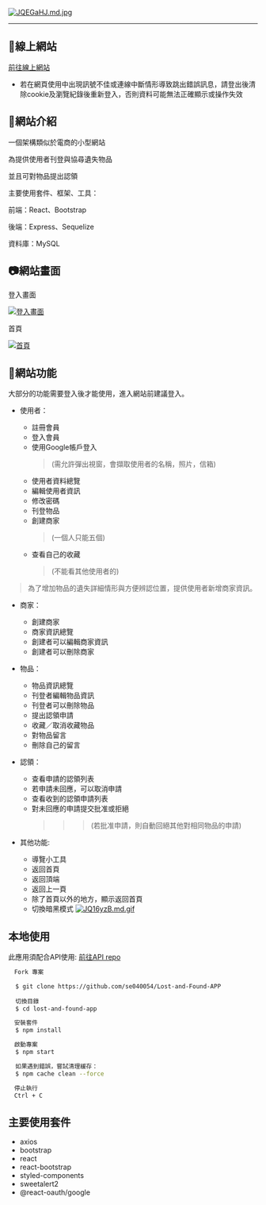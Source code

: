 
[![JQEGaHJ.md.jpg](https://iili.io/JQEGaHJ.md.jpg)](https://freeimage.host/i/JQEGaHJ)
- - -
## 🔗‍線上網站

[前往線上網站](https://se040054.github.io/lost-and-found-app-deploy/home)


* 若在網頁使用中出現訊號不佳或連線中斷情形導致跳出錯誤訊息，請登出後清除cookie及瀏覽紀錄後重新登入，否則資料可能無法正確顯示或操作失效

## 🌟網站介紹

一個架構類似於電商的小型網站 

為提供使用者刊登與協尋遺失物品

並且可對物品提出認領

主要使用套件、框架、工具：

前端：React、Bootstrap 

後端：Express、Sequelize

資料庫：MySQL




## 📷網站畫面

登入畫面

[![登入畫面](https://iili.io/JQ1X0cF.md.jpg)](https://freeimage.host/i/JQ1X0cF)

首頁

[![首頁](https://iili.io/JQ1X18g.md.jpg)](https://freeimage.host/i/JQ1X18g)




## 📌網站功能

大部分的功能需要登入後才能使用，進入網站前建議登入。

- 使用者： 

    - 註冊會員
    - 登入會員
    - 使用Google帳戶登入
        >(需允許彈出視窗，會擷取使用者的名稱，照片，信箱)
    - 使用者資料總覽
    - 編輯使用者資訊
    - 修改密碼
    - 刊登物品
    - 創建商家
        >(一個人只能五個)
    - 查看自己的收藏
        >(不能看其他使用者的)

>為了增加物品的遺失詳細情形與方便辨認位置，提供使用者新增商家資訊。

- 商家：

    - 創建商家
    - 商家資訊總覽
    - 創建者可以編輯商家資訊
    - 創建者可以刪除商家

- 物品：

    - 物品資訊總覽
    - 刊登者編輯物品資訊
    - 刊登者可以刪除物品
    - 提出認領申請
    - 收藏／取消收藏物品
    - 對物品留言
    - 刪除自己的留言

- 認領：
    - 查看申請的認領列表
    - 若申請未回應，可以取消申請
    - 查看收到的認領申請列表
    - 對未回應的申請提交批准或拒絕
        >>>(若批准申請，則自動回絕其他對相同物品的申請)

- 其他功能:
    - 導覽小工具
    - 返回首頁 
    - 返回頂端
    - 返回上一頁
    - 除了首頁以外的地方，顯示返回首頁
    - 切換暗黑模式 
    [![JQ16yzB.md.gif](https://iili.io/JQ16yzB.gif)](切換)
    

## 本地使用

此應用須配合API使用:
[前往API repo ](https://github.com/se040054/Lost-and-Found-API)


```bash
　Fork 專案

  $ git clone https://github.com/se040054/Lost-and-Found-APP
  
  切換目錄
  $ cd lost-and-found-app 

　安裝套件
  $ npm install 

　啟動專案
  $ npm start

  如果遇到錯誤，嘗試清理緩存：
  $ npm cache clean --force

　停止執行
　Ctrl + C

```


    
## 主要使用套件

- axios
- bootstrap
- react
- react-bootstrap
- styled-components
- sweetalert2
- @react-oauth/google

